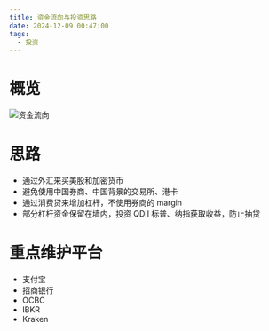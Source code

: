 ```yaml
---
title: 资金流向与投资思路
date: 2024-12-09 00:47:00
tags:
  - 投资
---
```


# 概览

![资金流向](images/money_flow.png)

<!-- more -->

# 思路

- 通过外汇来买美股和加密货币
- 避免使用中国券商、中国背景的交易所、港卡
- 通过消费贷来增加杠杆，不使用券商的 margin
- 部分杠杆资金保留在墙内，投资 QDII 标普、纳指获取收益，防止抽贷

# 重点维护平台

- 支付宝
- 招商银行
- OCBC
- IBKR
- Kraken
